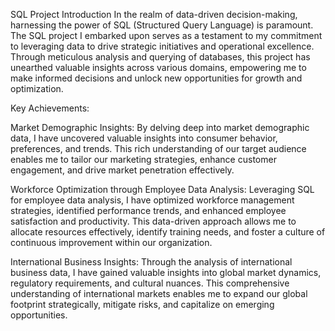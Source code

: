  SQL Project Introduction
In the realm of data-driven decision-making, harnessing the power of SQL (Structured Query Language) is paramount. The SQL project I embarked upon serves as a testament to my commitment to leveraging data to drive strategic initiatives and operational excellence. Through meticulous analysis and querying of databases, this project has unearthed valuable insights across various domains, empowering me to make informed decisions and unlock new opportunities for growth and optimization.

Key Achievements:

Market Demographic Insights: By delving deep into market demographic data, I have uncovered valuable insights into consumer behavior, preferences, and trends. This rich understanding of our target audience enables me to tailor our marketing strategies, enhance customer engagement, and drive market penetration effectively.

Workforce Optimization through Employee Data Analysis: Leveraging SQL for employee data analysis, I have optimized workforce management strategies, identified performance trends, and enhanced employee satisfaction and productivity. This data-driven approach allows me to allocate resources effectively, identify training needs, and foster a culture of continuous improvement within our organization.

International Business Insights: Through the analysis of international business data, I have gained valuable insights into global market dynamics, regulatory requirements, and cultural nuances. This comprehensive understanding of international markets enables me to expand our global footprint strategically, mitigate risks, and capitalize on emerging opportunities.
